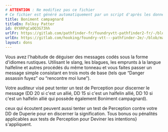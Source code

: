 ```yaml
---
# ATTENTION : Ne modifiez pas ce fichier
# Ce fichier est généré automatiquement par un script d'après les données du module Foundry VTT officiel et de sa traduction
title: Boniment campagnard
titleEn: Folksy Patter
id: 0YXRPqCaOQ3G73hh
urlFr: https://gitlab.com/pathfinder-fr/foundryvtt-pathfinder2-fr/-/blob/master/data/feats/0YXRPqCaOQ3G73hh.htm
urlEn: https://gitlab.com/hooking/foundry-vtt---pathfinder-2e/-/blob/master/packs/data/feats.db/folksy-patter.json
layout: dons
---
```

Vous avez l'habitude de déguiser des messages codés sous la forme d'idiomes rustiques. Utilisant le slang, les blagues, les emprunts à la langue halfeline et autres procédés du même tonneau et vous faites passer un message simple consistant en trois mots de base (tels que “Danger assassin fuyez” ou “rencontre moi lune”).

Votre auditeur visé peut tenter un test de Perception pour discerner le message (DD 20 si c'est un allié, DD 15 si c'est un halfelin allié, DD 10 si c'est un halfelin allié qui possède également Boniment campagnard).

ceux qui écoutent peuvent aussi tenter un test de Perception contre votre DD de Duperie pour en discerner la signification. Tous bonus ou pénalités applicables aux tests de Perception pour <a class="entity-link" data-pack="pf2e.actionspf2e" data-id="1xRFPTFtWtGJ9ELw" draggable="true">Deviner les intentions}</a> s'appliquent.
